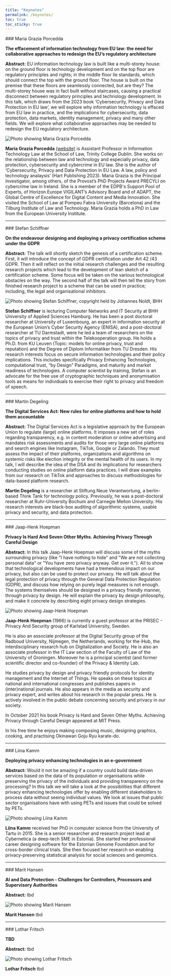 ```yaml
---
title: "Keynotes"
permalink: /keynotes/
toc: true
toc_sticky: true
---
```


<a name="porcedda" />
### Maria Grazia Porcedda

**The effacement of information technology from EU law: the need for collaborative approaches to redesign the EU’s regulatory architecture**

**Abstract:** EU information technology law is built like a multi-storey house: on the ground floor is technology development and on the top floor are regulatory principles and rights; in the middle floor lie standards, which should connect the top with the ground floor. The house is built on the premise that these floors are seamlessly connected, but are they? The multi-storey house was in fact built without staircases, causing a practical disconnect between regulatory principles and technology development. In this talk, which draws from the 2023 book ‘Cybersecurity, Privacy and Data Protection in EU law’, we will explore why information technology is effaced from EU law in practice, and the implications for cybersecurity, data protection, data markets, identity management, privacy and many other fields. We will explore what collaborative approaches may be needed to redesign the EU regulatory architecture.

![Photo showing Maria Grazia Porcedda](/assets/images/keynotes/mariagraziaporcedda.jpg "Maria Grazia Porcedda")

**Maria Grazia Porcedda** [(website)](https://www.tcd.ie/law/people/mariagrp) is Assistant Professor in Information Technology Law at the School of Law, Trinity College Dublin. She works on the relationship between law and technology and especially privacy, data protection, cybersecurity and cybercrime in EU law. She is the author of ‘Cybersecurity, Privacy and Data Protection in EU Law. A law, policy and technology analaysis’ (Hart Publishing 2023).
Maria Grazia is the Principal Investigator, among others, of the Provost’s PhD Projects
Award PRECYLI on cybercrime law in Ireland. She is a member of the EDPB's Support Pool of Experts, of Horizon Europe VIGILANT’s Advisory Board and of ADAPT, the Global Centre of Excellence for Digital Content and Media Innovation. She visited the School of Law at Pompeu Fabra University (Barcelona) and the Tilburg Institute of Law and Technology.  Maria Grazia holds a PhD in Law from the European University Institute.

<hr><a name="schiffner" />
### Stefan Schiffner

**On the endeavour designing and deploying a privacy certification scheme under the GDPR**

**Abstract:** The talk will shortly sketch the genesis of a certification scheme. First, it will introduce the concept of GDPR certification under Art 42 /43 GDPR. Then it will reflect on the initial research challenges and the resulting research projects which lead to the development of lean sketch of a certification scheme. Some focus will be taken on the various technological obstacles on the way. The second half of the talk will then tell the story from finished research project to a scheme that can be used in practice; including, the legal and organisational inhibitors. 

![Photo showing Stefan Schiffner, copyright held by Johannes Noldt, BHH](/assets/images/keynotes/stefanschiffner.jpg "Stefan Schiffner, (c)Johannes Noldt, BHH")

**Stefan Schiffner** is lecturing Computer Networks and IT Security at BHH University of Applied Sciences Hamburg. He has been a post doctoral researcher at University of Luxembourg, an expert in information security at the European Union’s Cyber Security Agency (ENISA), and a post-doctoral researcher at TU Darmstadt, were he led a team of researchers on the topics of privacy and trust within the Telekooperation group. He holds a Ph.D. from KU Leuven (Topic: models for online privacy, trust and reputation) and the Degree of Diplom Informatiker from TU Dresden. His research interests focus on secure information technologies and their policy implications. This includes specifically Privacy Enhancing Technologies, computational trust, “by Design” Paradigms, and maturity and market readiness of technologies. A computer scientist by training, Stefan is an advocate for the free use of cryptographic techniques and anonymisation tools as means for individuals to exercise their right to privacy and freedom of speech.

<!-- kim -->

<hr><a name="degeling" />
### Martin Degeling

**The Digital Services Act: New rules for online platforms and how to hold them accountable**

**Abstract:** The Digital Services Act is a legislative approach by the European Union to regulate (large) online platforms. It imposes a new set of roles regarding transparency, e.g. in content moderation or online advertising and mandates risk assessments and audits for those very large online platforms and search engines like Instagram, TikTok, Google or Zalando. They must assess the impact of their platforms, organizations and algorithms on systemic risks like election integrity or the mental health of its users.
In my talk, I will describe the idea of the DSA and its implications for researchers conducting studies on online platform data practices. I will draw examples from our research on TikTok and approaches to discuss methodologies for data-based platform research. 

**Martin Degeling** is a researcher at Stiftung Neue Verantwortung, a berlin-based Think Tank for technology policy. Previously, he was a post-doctoral researcher at Ruhr-University Bochum and Carnegie Mellon University. His research interests are black-box auditing of algorithmic systems, usable privacy and security, and data protection.

<hr><a name="hoepman" />
### Jaap-Henk Hoepman 

**Privacy Is Hard And Seven Other Myths. Achieving Privacy Through Careful Design**

**Abstract:** In this talk Jaap-Henk Hoepman will discuss some of the myths
surrounding privacy (like "I have nothing to hide" and "We are not
collecting personal data" or "You have zero privacy anyway. Get over
it."). All to show that technological developments have had a tremendous
impact on our privacy, but also can be used to protect our privacy. He
will talk about the legal protection of privacy through the General Data
Protection Regulation (GDPR), and discuss how relying on purely legal
measures is not enough. The systems themselves should be designed in a
privacy friendly manner, through privacy by design. He will explain the
privacy by design philosophy, and make it concrete by describing eight
privacy design strategies.

![Photo showing Jaap-Henk Hoepman](/assets/images/keynotes/jaaphenkhoepman.jpg "Jaap-Henk Hoepman")

**Jaap-Henk Hoepman** (1966) is currently a guest professor at the PRISEC -
Privacy And Security group of Karlstad University, Sweden.

He is also an associate professor at the Digital Security group of the
Radboud University, Nijmegen, the Netherlands, working for the iHub, the
interdisciplinary research hub on Digitalization and Society. He is also
an associate professor in the IT Law section of the Faculty of Law of
the University of Groningen. Moreover he is a principal scientist (and
former scientific director and co-founder) of the Privacy & Identity Lab.

He studies privacy by design and privacy friendly protocols for identity
management and the Internet of Things. He speaks on these topics at
national and international congresses and publishes papers in
(inter)national journals. He also appears in the media as security and
privacy expert, and writes about his research in the popular press. He
is actively involved in the public debate concerning security and
privacy in our society.

In October 2021 his book Privacy Is Hard and Seven Other Myths.
Achieving Privacy through Careful Design appeared at MIT Press.

In his free time he enjoys making composing music, designing graphics,
cooking, and practising Okinawan Goju Ryu karate-do.

<hr><a name="kamm" />
### Liina Kamm

**Deploying privacy enhancing technologies in an e-government**

**Abstract:** Would it not be amazing if a country could build data-driven services based on the data of its population or organisations while preserving the privacy of the individuals and providing transparency on the processing? In this talk we will take a look at the possibilities that different privacy enhancing technologies offer by enabling different stakeholders to process data without seeing individual values. We look at issues that public sector organisations have with using PETs and issues that could be solved by PETs.

![Photo showing Liina Kamm](/assets/images/keynotes/liinakamm.jpg "Liina Kamm")

**Liina Kamm** received her PhD in computer science from the University of Tartu in 2015. She is a senior researcher and research project lead at Cybernetica (a deep-tech SME in Estonia). She started her professional career designing software for the Estonian Genome Foundation and for cross-border clinical trials. She then focused her research on enabling privacy-preserving statistical analysis for social sciences and genomics.

<hr><a name="hansen" />
### Marit Hansen

**AI and Data Protection - Challenges for Controllers, Processors and Supervisory Authorities**

**Abstract:** tbd

![Photo showing Marit Hansen](/assets/images/keynotes/marithansen.jpg "Marit Hansen")

**Marit Hansen** tbd


<hr><a name="fritsch" />
### Lothar Fritsch

**TBD**  

**Abstract:** tbd

![Photo showing Lothar Fritsch](/assets/images/keynotes/lotharfritsch.jpg "Lothar Fritsch")

**Lothar Fritsch** tbd











